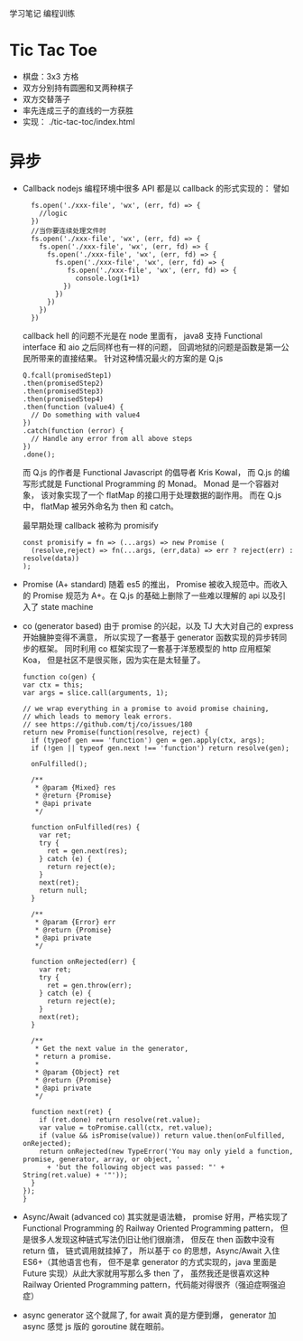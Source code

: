 学习笔记
编程训练

# Tic Tac Toe

- 棋盘：3x3 方格
- 双方分别持有圆圈和叉两种棋子
- 双方交替落子
- 率先连成三子的直线的一方获胜
- 实现： ./tic-tac-toc/index.html

# 异步

- Callback
  nodejs 编程环境中很多 API 都是以 callback 的形式实现的：
  譬如

  ```
    fs.open('./xxx-file', 'wx', (err, fd) => {
      //logic
    })
    //当你要连续处理文件时
    fs.open('./xxx-file', 'wx', (err, fd) => {
      fs.open('./xxx-file', 'wx', (err, fd) => {
        fs.open('./xxx-file', 'wx', (err, fd) => {
          fs.open('./xxx-file', 'wx', (err, fd) => {
             fs.open('./xxx-file', 'wx', (err, fd) => {
               console.log(1+1)
            })
          })
        })
      })
    })
  ```

  callback hell 的问题不光是在 node 里面有， java8 支持 Functional interface 和 aio 之后同样也有一样的问题， 回调地狱的问题是函数是第一公民所带来的直接结果。
  针对这种情况最火的方案的是 Q.js

  ```
  Q.fcall(promisedStep1)
  .then(promisedStep2)
  .then(promisedStep3)
  .then(promisedStep4)
  .then(function (value4) {
    // Do something with value4
  })
  .catch(function (error) {
    // Handle any error from all above steps
  })
  .done();
  ```

  而 Q.js 的作者是 Functional Javascript 的倡导者 Kris Kowal， 而 Q.js 的编写形式就是 Functional Programming 的 Monad。
  Monad 是一个容器对象， 该对象实现了一个 flatMap 的接口用于处理数据的副作用。 而在 Q.js 中， flatMap 被另外命名为 then 和 catch。

  最早期处理 callback 被称为 promisify

  ```
  const promisify = fn => (...args) => new Promise (
    (resolve,reject) => fn(...args, (err,data) => err ? reject(err) : resolve(data))
  );
  ```

- Promise (A+ standard)
  随着 es5 的推出， Promise 被收入规范中。而收入的 Promise 规范为 A+。在 Q.js 的基础上删除了一些难以理解的 api 以及引入了 state machine
- co (generator based)
  由于 promise 的兴起，以及 TJ 大大对自己的 express 开始臃肿变得不满意， 所以实现了一套基于 generator 函数实现的异步转同步的框架。 同时利用 co 框架实现了一套基于洋葱模型的 http 应用框架 Koa， 但是社区不是很买账，因为实在是太轻量了。

  ```
  function co(gen) {
  var ctx = this;
  var args = slice.call(arguments, 1);

  // we wrap everything in a promise to avoid promise chaining,
  // which leads to memory leak errors.
  // see https://github.com/tj/co/issues/180
  return new Promise(function(resolve, reject) {
    if (typeof gen === 'function') gen = gen.apply(ctx, args);
    if (!gen || typeof gen.next !== 'function') return resolve(gen);

    onFulfilled();

    /**
     * @param {Mixed} res
     * @return {Promise}
     * @api private
     */

    function onFulfilled(res) {
      var ret;
      try {
        ret = gen.next(res);
      } catch (e) {
        return reject(e);
      }
      next(ret);
      return null;
    }

    /**
     * @param {Error} err
     * @return {Promise}
     * @api private
     */

    function onRejected(err) {
      var ret;
      try {
        ret = gen.throw(err);
      } catch (e) {
        return reject(e);
      }
      next(ret);
    }

    /**
     * Get the next value in the generator,
     * return a promise.
     *
     * @param {Object} ret
     * @return {Promise}
     * @api private
     */

    function next(ret) {
      if (ret.done) return resolve(ret.value);
      var value = toPromise.call(ctx, ret.value);
      if (value && isPromise(value)) return value.then(onFulfilled, onRejected);
      return onRejected(new TypeError('You may only yield a function, promise, generator, array, or object, '
        + 'but the following object was passed: "' + String(ret.value) + '"'));
    }
  });
  }
  ```

- Async/Await (advanced co)
  其实就是语法糖， promise 好用，严格实现了 Functional Programming 的 Railway Oriented Programming pattern， 但是很多人发现这种链式写法仍旧让他们很崩溃， 但反在 then 函数中没有 return 值， 链式调用就挂掉了， 所以基于 co 的思想，Async/Await 入住 ES6+（其他语言也有， 但不是拿 generator 的方式实现的，java 里面是 Future 实现）从此大家就用写那么多 then 了， 虽然我还是很喜欢这种 Railway Oriented Programming pattern，代码能对得很齐（强迫症啊强迫症）

- async generator
  这个就屌了, for await 真的是方便到爆， generator 加 async 感觉 js 版的 goroutine 就在眼前。
